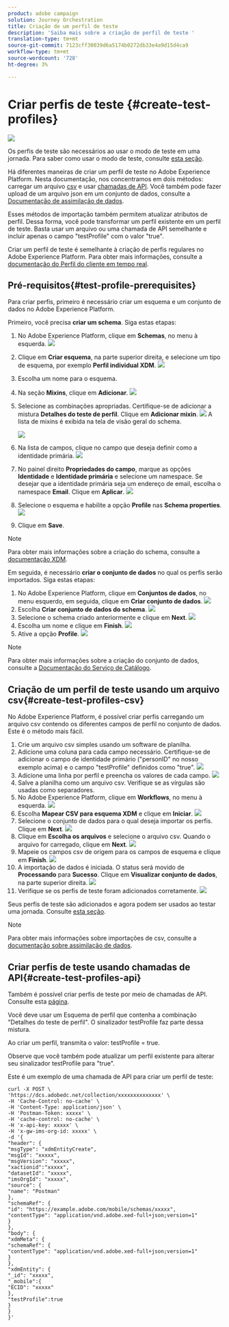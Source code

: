 ```yaml
---
product: adobe campaign
solution: Journey Orchestration
title: Criação de um perfil de teste
description: 'Saiba mais sobre a criação de perfil de teste '
translation-type: tm+mt
source-git-commit: 7123cff30039d6a5174b0272db33e4a9d15d4ca9
workflow-type: tm+mt
source-wordcount: '728'
ht-degree: 3%

---
```



# Criar perfis de teste {#create-test-profiles}

![](../assets/do-not-localize/badge.png)

Os perfis de teste são necessários ao usar o modo de teste em uma jornada. Para saber como usar o modo de teste, consulte [esta seção](../building-journeys/testing-the-journey.md).

Há diferentes maneiras de criar um perfil de teste no Adobe Experience Platform. Nesta documentação, nos concentramos em dois métodos: carregar um arquivo [csv](../building-journeys/creating-test-profiles.md#create-test-profiles-csv) e usar [chamadas de API](../building-journeys/creating-test-profiles.md#create-test-profiles-api). Você também pode fazer upload de um arquivo json em um conjunto de dados, consulte a [Documentação de assimilação de dados](https://experienceleague.adobe.com/docs/experience-platform/ingestion/tutorials/ingest-batch-data.html#add-data-to-dataset).

Esses métodos de importação também permitem atualizar atributos de perfil. Dessa forma, você pode transformar um perfil existente em um perfil de teste. Basta usar um arquivo ou uma chamada de API semelhante e incluir apenas o campo &quot;testProfile&quot; com o valor &quot;true&quot;.

Criar um perfil de teste é semelhante à criação de perfis regulares no Adobe Experience Platform. Para obter mais informações, consulte a [documentação do Perfil do cliente em tempo real](https://experienceleague.adobe.com/docs/experience-platform/profile/home.html).

## Pré-requisitos{#test-profile-prerequisites}

Para criar perfis, primeiro é necessário criar um esquema e um conjunto de dados no Adobe Experience Platform.

Primeiro, você precisa **criar um schema**. Siga estas etapas:

1. No Adobe Experience Platform, clique em **Schemas**, no menu à esquerda.
   ![](../assets/test-profiles-0.png)
1. Clique em **Criar esquema**, na parte superior direita, e selecione um tipo de esquema, por exemplo **Perfil individual XDM**.
   ![](../assets/test-profiles-1.png)
1. Escolha um nome para o esquema.
1. Na seção **Mixins**, clique em **Adicionar**.
   ![](../assets/test-profiles-1-bis.png)
1. Selecione as combinações apropriadas. Certifique-se de adicionar a mistura **Detalhes do teste de perfil**. Clique em **Adicionar mixin**.
   ![](../assets/test-profiles-1-ter.png)
A lista de mixins é exibida na tela de visão geral do schema.

   ![](../assets/test-profiles-2.png)
1. Na lista de campos, clique no campo que deseja definir como a identidade primária.
   ![](../assets/test-profiles-3.png)
1. No painel direito **Propriedades do campo**, marque as opções **Identidade** e **Identidade primária** e selecione um namespace. Se desejar que a identidade primária seja um endereço de email, escolha o namespace **Email**. Clique em **Aplicar**.
   ![](../assets/test-profiles-4.png)
1. Selecione o esquema e habilite a opção **Profile** nas **Schema properties**.
   ![](../assets/test-profiles-5.png)
1. Clique em **Save**.

>[!NOTE]
>
>Para obter mais informações sobre a criação do schema, consulte a [documentação XDM](https://experienceleague.adobe.com/docs/experience-platform/xdm/ui/resources/schemas.html#prerequisites).

Em seguida, é necessário **criar o conjunto de dados** no qual os perfis serão importados. Siga estas etapas:

1. No Adobe Experience Platform, clique em **Conjuntos de dados**, no menu esquerdo, em seguida, clique em **Criar conjunto de dados**.
   ![](../assets/test-profiles-6.png)
1. Escolha **Criar conjunto de dados do schema**.
   ![](../assets/test-profiles-7.png)
1. Selecione o schema criado anteriormente e clique em **Next**.
   ![](../assets/test-profiles-8.png)
1. Escolha um nome e clique em **Finish**.
   ![](../assets/test-profiles-9.png)
1. Ative a opção **Profile**.
   ![](../assets/test-profiles-10.png)

>[!NOTE]
>
> Para obter mais informações sobre a criação do conjunto de dados, consulte a [Documentação do Serviço de Catálogo](https://experienceleague.adobe.com/docs/experience-platform/catalog/datasets/user-guide.html#getting-started).

## Criação de um perfil de teste usando um arquivo csv{#create-test-profiles-csv}

No Adobe Experience Platform, é possível criar perfis carregando um arquivo csv contendo os diferentes campos de perfil no conjunto de dados. Este é o método mais fácil.

1. Crie um arquivo csv simples usando um software de planilha.
1. Adicione uma coluna para cada campo necessário. Certifique-se de adicionar o campo de identidade primário (&quot;personID&quot; no nosso exemplo acima) e o campo &quot;testProfile&quot; definidos como &quot;true&quot;.
   ![](../assets/test-profiles-11.png)
1. Adicione uma linha por perfil e preencha os valores de cada campo.
   ![](../assets/test-profiles-12.png)
1. Salve a planilha como um arquivo csv. Verifique se as vírgulas são usadas como separadores.
1. No Adobe Experience Platform, clique em **Workflows**, no menu à esquerda.
   ![](../assets/test-profiles-14.png)
1. Escolha **Mapear CSV para esquema XDM** e clique em **Iniciar**.
   ![](../assets/test-profiles-16.png)
1. Selecione o conjunto de dados para o qual deseja importar os perfis. Clique em **Next**.
   ![](../assets/test-profiles-17.png)
1. Clique em **Escolha os arquivos** e selecione o arquivo csv. Quando o arquivo for carregado, clique em **Next**.
   ![](../assets/test-profiles-18.png)
1. Mapeie os campos csv de origem para os campos de esquema e clique em **Finish**.
   ![](../assets/test-profiles-19.png)
1. A importação de dados é iniciada. O status será movido de **Processando** para **Sucesso**. Clique em **Visualizar conjunto de dados**, na parte superior direita.
   ![](../assets/test-profiles-20.png)
1. Verifique se os perfis de teste foram adicionados corretamente.
   ![](../assets/test-profiles-21.png)

Seus perfis de teste são adicionados e agora podem ser usados ao testar uma jornada. Consulte [esta seção](../building-journeys/testing-the-journey.md).
>[!NOTE]
>
> Para obter mais informações sobre importações de csv, consulte a [documentação sobre assimilação de dados](https://experienceleague.adobe.com/docs/experience-platform/ingestion/tutorials/map-a-csv-file.html#tutorials).

## Criar perfis de teste usando chamadas de API{#create-test-profiles-api}

Também é possível criar perfis de teste por meio de chamadas de API. Consulte esta [página](https://docs.adobe.com/content/help/pt-BR/experience-platform/profile/home.html).

Você deve usar um Esquema de perfil que contenha a combinação &quot;Detalhes do teste de perfil&quot;. O sinalizador testProfile faz parte dessa mistura.

Ao criar um perfil, transmita o valor: testProfile = true.

Observe que você também pode atualizar um perfil existente para alterar seu sinalizador testProfile para &quot;true&quot;.

Este é um exemplo de uma chamada de API para criar um perfil de teste:

```
curl -X POST \
'https://dcs.adobedc.net/collection/xxxxxxxxxxxxxx' \
-H 'Cache-Control: no-cache' \
-H 'Content-Type: application/json' \
-H 'Postman-Token: xxxxx' \
-H 'cache-control: no-cache' \
-H 'x-api-key: xxxxx' \
-H 'x-gw-ims-org-id: xxxxx' \
-d '{
"header": {
"msgType": "xdmEntityCreate",
"msgId": "xxxxx",
"msgVersion": "xxxxx",
"xactionid":"xxxxx",
"datasetId": "xxxxx",
"imsOrgId": "xxxxx",
"source": {
"name": "Postman"
},
"schemaRef": {
"id": "https://example.adobe.com/mobile/schemas/xxxxx",
"contentType": "application/vnd.adobe.xed-full+json;version=1"
}
},
"body": {
"xdmMeta": {
"schemaRef": {
"contentType": "application/vnd.adobe.xed-full+json;version=1"
}
},
"xdmEntity": {
"_id": "xxxxx",
"_mobile":{
"ECID": "xxxxx"
},
"testProfile":true
}
}
}'
```

